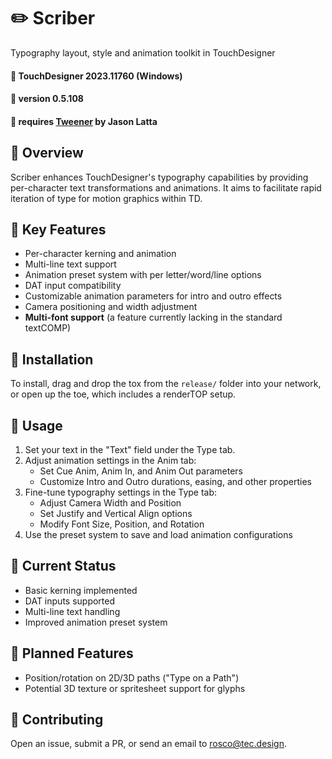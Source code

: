 # ✏️ Scriber 

Typography layout, style and animation toolkit in TouchDesigner

#### :floppy_disk: TouchDesigner 2023.11760 (Windows)
#### :floppy_disk: version 0.5.108
#### :floppy_disk: requires [Tweener](https://derivative.ca/community-post/asset/tweening-tweener-python-based-solution/65629) by Jason Latta

## 📖 Overview

Scriber enhances TouchDesigner's typography capabilities by providing per-character text transformations and animations. It aims to facilitate rapid iteration of type for motion graphics within TD.

## 🌟 Key Features

- Per-character kerning and animation
- Multi-line text support
- Animation preset system with per letter/word/line options
- DAT input compatibility
- Customizable animation parameters for intro and outro effects
- Camera positioning and width adjustment
- **Multi-font support** (a feature currently lacking in the standard textCOMP)

## 🚀 Installation

To install, drag and drop the tox from the `release/` folder into your network, or open up the toe, which includes a renderTOP setup.

## 🔧 Usage

1. Set your text in the "Text" field under the Type tab.
2. Adjust animation settings in the Anim tab:
   - Set Cue Anim, Anim In, and Anim Out parameters
   - Customize Intro and Outro durations, easing, and other properties
3. Fine-tune typography settings in the Type tab:
   - Adjust Camera Width and Position
   - Set Justify and Vertical Align options
   - Modify Font Size, Position, and Rotation
4. Use the preset system to save and load animation configurations

## 📝 Current Status

- Basic kerning implemented
- DAT inputs supported
- Multi-line text handling
- Improved animation preset system

## 🚧 Planned Features

- Position/rotation on 2D/3D paths ("Type on a Path")
- Potential 3D texture or spritesheet support for glyphs

## 🤝 Contributing

Open an issue, submit a PR, or send an email to rosco@tec.design.